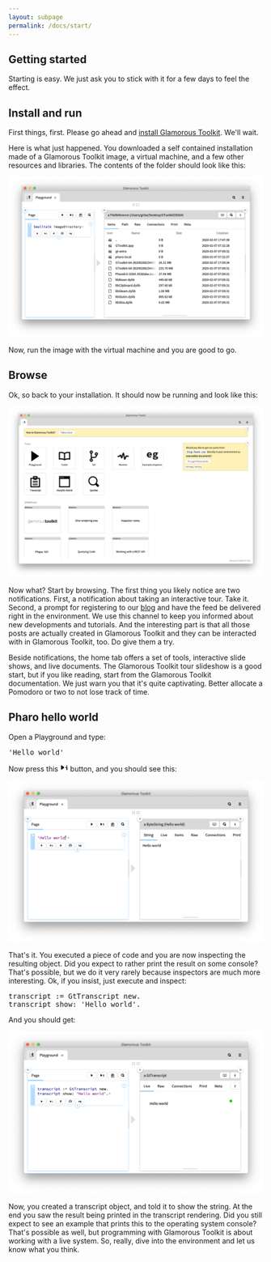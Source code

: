 ```yaml
---
layout: subpage
permalink: /docs/start/
---
```


<section id="getstarted">
  <div class="container pt-5 pb-5 jumbotron-small">
    <div class="row">
      <div class="col-md-12">
        <h1>Getting started</h1>
        <p class="lead">Starting is easy. We just ask you to stick with it for a few days to feel the effect.</p>
        <h2>Install and run</h2>
        <p>
          First things, first. Please go ahead and <a href="/install" class="btn btn-lg btn-default">install Glamorous Toolkit</a>. We'll wait.
        </p>
        <p>
          Here is what just happened. You downloaded a self contained installation made of a Glamorous Toolkit image, a virtual machine, and a few other resources and libraries. The contents of the folder should look like this:
        </p>
        <p>
          <img src="/assets/pictures/gtr-distribution-contents.png"/>
        </p>
        <p>
          Now, run the image with the virtual machine and you are good to go.
        </p>
        <h2>Browse</h2>
        <p>
          Ok, so back to your installation. It should now be running and look like this:
        </p>
        <p>
          <img src="/assets/pictures/gtr-home.png"/>
        </p>
        <p>
          Now what? Start by browsing. The first thing you likely notice are two notifications. First, a notification about taking an interactive tour. Take it. Second, a prompt for registering to our <a href="https://blog.feenk.com">blog</a> and have the feed be delivered right in the environment. We use this channel to keep you informed about new developments and tutorials. And the interesting part is that all those posts are actually created in Glamorous Toolkit and they can be interacted with in Glamorous Toolkit, too. Do give them a try.
        </p>
        <p>Beside notifications, the home tab offers a set of tools, interactive slide shows, and live documents. The Glamorous Toolkit tour slideshow is a good start, but if you like reading, start from the Glamorous Toolkit documentation. We just warn you that it's quite captivating. Better allocate a Pomodoro or two to not lose track of time.
        </p>
        <h2>Pharo hello world</h2>
        <p>
          Open a Playground and type:
        </p>
        <pre>'Hello world'</pre>
        <p>
          Now press this <img src="/assets/pictures/gt-playinspect.png"/> button, and you should see this:
        </p>
        <p>
          <img src="/assets/pictures/gtr-hello-world-inspector.png"/>
        </p>
        <p>
          That's it. You executed a piece of code and you are now inspecting the resulting object. Did you expect to rather print the result on some console?  That's possible, but we do it very rarely because inspectors are much more interesting. Ok, if you insist, just execute and inspect:
        </p>
        <pre>transcript := GtTranscript new.
transcript show: 'Hello world'.</pre>
        <p>
          And you should get:
        </p>
        <p>
          <img src="/assets/pictures/gtr-hello-world-transcript.png"/>
        </p>
        <p>
          Now, you created a transcript object, and told it to show the string. At the end you saw the result being printed in the transcript rendering. Did you still expect to see an example that prints this to the operating system console? That's possible as well, but programming with Glamorous Toolkit is about working with a live system. So, really, dive into the environment and let us know what you think.
        </p>
      </div>
    </div>
  </div>

</section>
